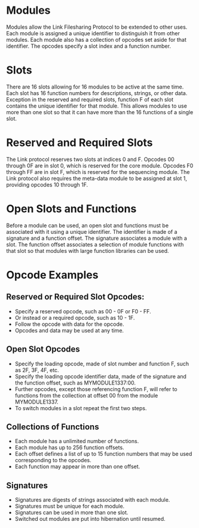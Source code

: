 # Modules
Modules allow the Link Filesharing Protocol to be extended to other uses. Each module is assigned a unique identifier to distinguish it from other modules. Each module also has a collection of opcodes set aside for that identifier. The opcodes specify a slot index and a function number.

# Slots
There are 16 slots allowing for 16 modules to be active at the same time. Each slot has 16 function numbers for descriptions, strings, or other data. Exception in the reserved and required slots, function F of each slot contains the unique identifier for that module. This allows modules to use more than one slot so that it can have more than the 16 functions of a single slot.

# Reserved and Required Slots
The Link protocol reserves two slots at indices 0 and F. Opcodes 00 through 0F are in slot 0, which is reserved for the core module. Opcodes F0 through FF are in slot F, which is reserved for the sequencing module. The Link protocol also requires the meta-data module to be assigned at slot 1, providing opcodes 10 through 1F.

# Open Slots and Functions
Before a module can be used, an open slot and functions must be associated with it using a unique identifier. The identifier is made of a signature and a function offset. The signature associates a module with a slot. The function offset associates a selection of module functions with that slot so that modules with large function libraries can be used.

# Opcode Examples
## Reserved or Required Slot Opcodes:
 * Specify a reserved opcode, such as 00 - 0F or F0 - FF.
 * Or instead or a required opcode, such as 10 - 1F.
 * Follow the opcode with data for the opcode.
 * Opcodes and data may be used at any time.

## Open Slot Opcodes
 * Specify the loading opcode, made of slot number and function F, such as 2F, 3F, 4F, etc.
 * Specify the loading opcode identifier data, made of the signature and the function offset, such as MYMODULE1337:00.
 * Further opcodes, except those referencing function F, will refer to functions from the collection at offset 00 from the module MYMODULE1337.
 * To switch modules in a slot repeat the first two steps.

## Collections of Functions
 * Each module has a unlimited number of functions.
 * Each module has up to 256 function offsets.
 * Each offset defines a list of up to 15 function numbers that may be used corresponding to the opcodes.
 * Each function may appear in more than one offset.

## Signatures
 * Signatures are digests of strings associated with each module.
 * Signatures must be unique for each module.
 * Signatures can be used in more than one slot.
 * Switched out modules are put into hibernation until resumed.


